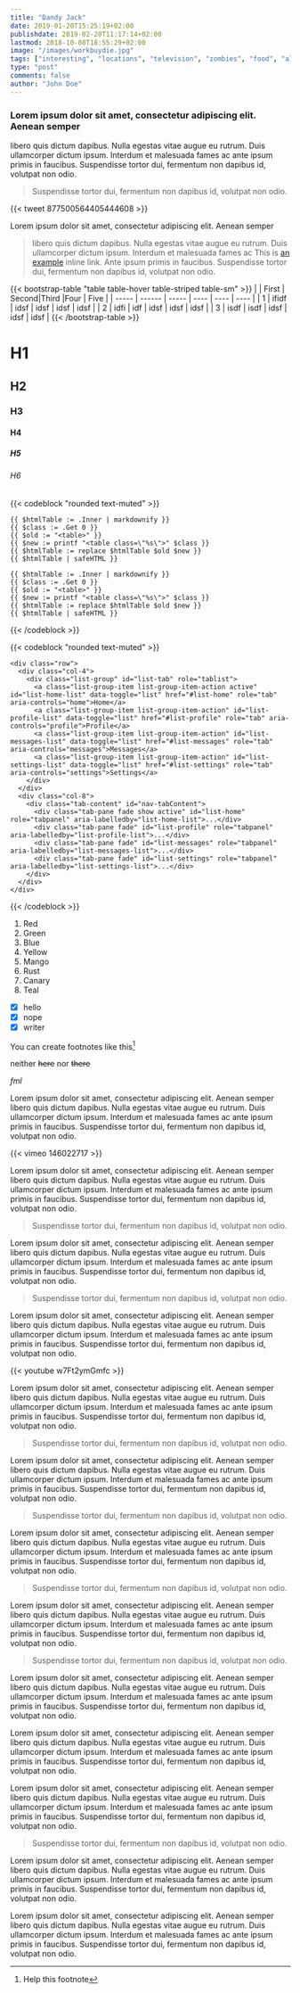 ```yaml
---
title: "Dandy Jack"
date: 2019-01-20T15:25:19+02:00
publishdate: 2019-02-20T11:17:14+02:00
lastmod: 2018-10-08T18:55:29+02:00
image: "/images/workbuydie.jpg"
tags: ["interesting", "locations", "television", "zombies", "food", "albuquerque"]
type: "post"
comments: false
author: "John Doe"
---
```


### Lorem ipsum dolor sit amet, consectetur adipiscing elit. Aenean semper 

libero quis dictum dapibus. 
Nulla egestas vitae augue eu rutrum. Duis ullamcorper dictum ipsum. Interdum et malesuada fames ac 
ante ipsum primis in faucibus. Suspendisse tortor dui, fermentum non dapibus id, volutpat non odio.

> Suspendisse tortor dui, fermentum non dapibus id, volutpat non odio.

{{< tweet 877500564405444608 >}}

Lorem ipsum dolor sit amet, consectetur adipiscing elit. Aenean semper 
> libero quis dictum dapibus. 
Nulla egestas vitae augue eu rutrum. Duis ullamcorper dictum ipsum. Interdum et malesuada fames ac This is [an example](/blog/hank/ "Title") inline link.
Ante ipsum primis in faucibus. Suspendisse tortor dui, fermentum non dapibus id, volutpat non odio.

{{< bootstrap-table "table table-hover table-striped table-sm" >}}
|       | First  | Second|Third |Four  | Five |
| ----- | ------ | ----- | ---- | ---- | ---- |
|   1   | ifidf  | idsf  | idsf | idsf | idsf |
|   2   | idfi   | idf   | idsf | idsf | idsf |
|   3   | isdf   | isdf  | idsf | idsf | idsf |
{{< /bootstrap-table >}}



#  H1

## H2

### H3

#### H4

##### H5

###### H6

<!-- This is a code block (must include the three tildas, top & bottom-->

{{< codeblock "rounded text-muted" >}}
```
{{ $htmlTable := .Inner | markdownify }}
{{ $class := .Get 0 }}
{{ $old := "<table>" }}
{{ $new := printf "<table class=\"%s\">" $class }}
{{ $htmlTable := replace $htmlTable $old $new }}
{{ $htmlTable | safeHTML }}

{{ $htmlTable := .Inner | markdownify }}
{{ $class := .Get 0 }}
{{ $old := "<table>" }}
{{ $new := printf "<table class=\"%s\">" $class }}
{{ $htmlTable := replace $htmlTable $old $new }}
{{ $htmlTable | safeHTML }}
```
{{< /codeblock >}}

<!-- This is a another code block (must include the three tildas, top & bottom-->

{{< codeblock "rounded text-muted" >}}
```
<div class="row">
  <div class="col-4">
    <div class="list-group" id="list-tab" role="tablist">
      <a class="list-group-item list-group-item-action active" id="list-home-list" data-toggle="list" href="#list-home" role="tab" aria-controls="home">Home</a>
      <a class="list-group-item list-group-item-action" id="list-profile-list" data-toggle="list" href="#list-profile" role="tab" aria-controls="profile">Profile</a>
      <a class="list-group-item list-group-item-action" id="list-messages-list" data-toggle="list" href="#list-messages" role="tab" aria-controls="messages">Messages</a>
      <a class="list-group-item list-group-item-action" id="list-settings-list" data-toggle="list" href="#list-settings" role="tab" aria-controls="settings">Settings</a>
    </div>
  </div>
  <div class="col-8">
    <div class="tab-content" id="nav-tabContent">
      <div class="tab-pane fade show active" id="list-home" role="tabpanel" aria-labelledby="list-home-list">...</div>
      <div class="tab-pane fade" id="list-profile" role="tabpanel" aria-labelledby="list-profile-list">...</div>
      <div class="tab-pane fade" id="list-messages" role="tabpanel" aria-labelledby="list-messages-list">...</div>
      <div class="tab-pane fade" id="list-settings" role="tabpanel" aria-labelledby="list-settings-list">...</div>
    </div>
  </div>
</div>
```
{{< /codeblock >}}


1. Red
2. Green
3. Blue
4. Yellow
5. Mango
6. Rust
7. Canary
8. Teal

- [x] hello
- [x] nope
- [x] writer

You can create footnotes like this[^1]

[^1]: Help this footnote


neither ~~here~~ nor ~~there~~

_fml_

Lorem ipsum dolor sit amet, consectetur adipiscing elit. Aenean semper libero quis dictum dapibus. 
Nulla egestas vitae augue eu rutrum. Duis ullamcorper dictum ipsum. Interdum et malesuada fames ac 
ante ipsum primis in faucibus. Suspendisse tortor dui, fermentum non dapibus id, volutpat non odio.

{{< vimeo 146022717 >}} 

Lorem ipsum dolor sit amet, consectetur adipiscing elit. Aenean semper libero quis dictum dapibus. 
Nulla egestas vitae augue eu rutrum. Duis ullamcorper dictum ipsum. Interdum et malesuada fames ac 
ante ipsum primis in faucibus. Suspendisse tortor dui, fermentum non dapibus id, volutpat non odio.

> Suspendisse tortor dui, fermentum non dapibus id, volutpat non odio.

Lorem ipsum dolor sit amet, consectetur adipiscing elit. Aenean semper libero quis dictum dapibus. 
Nulla egestas vitae augue eu rutrum. Duis ullamcorper dictum ipsum. Interdum et malesuada fames ac 
ante ipsum primis in faucibus. Suspendisse tortor dui, fermentum non dapibus id, volutpat non odio.

> Suspendisse tortor dui, fermentum non dapibus id, volutpat non odio.

Lorem ipsum dolor sit amet, consectetur adipiscing elit. Aenean semper libero quis dictum dapibus. 
Nulla egestas vitae augue eu rutrum. Duis ullamcorper dictum ipsum. Interdum et malesuada fames ac 
ante ipsum primis in faucibus. Suspendisse tortor dui, fermentum non dapibus id, volutpat non odio.

{{< youtube w7Ft2ymGmfc >}}

Lorem ipsum dolor sit amet, consectetur adipiscing elit. Aenean semper libero quis dictum dapibus. 
Nulla egestas vitae augue eu rutrum. Duis ullamcorper dictum ipsum. Interdum et malesuada fames ac 
ante ipsum primis in faucibus. Suspendisse tortor dui, fermentum non dapibus id, volutpat non odio.

> Suspendisse tortor dui, fermentum non dapibus id, volutpat non odio.

Lorem ipsum dolor sit amet, consectetur adipiscing elit. Aenean semper libero quis dictum dapibus. 
Nulla egestas vitae augue eu rutrum. Duis ullamcorper dictum ipsum. Interdum et malesuada fames ac 
ante ipsum primis in faucibus. Suspendisse tortor dui, fermentum non dapibus id, volutpat non odio.

> Suspendisse tortor dui, fermentum non dapibus id, volutpat non odio.

Lorem ipsum dolor sit amet, consectetur adipiscing elit. Aenean semper libero quis dictum dapibus. 
Nulla egestas vitae augue eu rutrum. Duis ullamcorper dictum ipsum. Interdum et malesuada fames ac 
ante ipsum primis in faucibus. Suspendisse tortor dui, fermentum non dapibus id, volutpat non odio.

> Suspendisse tortor dui, fermentum non dapibus id, volutpat non odio.

Lorem ipsum dolor sit amet, consectetur adipiscing elit. Aenean semper libero quis dictum dapibus. 
Nulla egestas vitae augue eu rutrum. Duis ullamcorper dictum ipsum. Interdum et malesuada fames ac 
ante ipsum primis in faucibus. Suspendisse tortor dui, fermentum non dapibus id, volutpat non odio.

> Suspendisse tortor dui, fermentum non dapibus id, volutpat non odio.

Lorem ipsum dolor sit amet, consectetur adipiscing elit. Aenean semper libero quis dictum dapibus. 
Nulla egestas vitae augue eu rutrum. Duis ullamcorper dictum ipsum. Interdum et malesuada fames ac 
ante ipsum primis in faucibus. Suspendisse tortor dui, fermentum non dapibus id, volutpat non odio.

Lorem ipsum dolor sit amet, consectetur adipiscing elit. Aenean semper libero quis dictum dapibus. 
Nulla egestas vitae augue eu rutrum. Duis ullamcorper dictum ipsum. Interdum et malesuada fames ac 
ante ipsum primis in faucibus. Suspendisse tortor dui, fermentum non dapibus id, volutpat non odio.

Lorem ipsum dolor sit amet, consectetur adipiscing elit. Aenean semper libero quis dictum dapibus. 
Nulla egestas vitae augue eu rutrum. Duis ullamcorper dictum ipsum. Interdum et malesuada fames ac 
ante ipsum primis in faucibus. Suspendisse tortor dui, fermentum non dapibus id, volutpat non odio.

> Suspendisse tortor dui, fermentum non dapibus id, volutpat non odio.

Lorem ipsum dolor sit amet, consectetur adipiscing elit. Aenean semper libero quis dictum dapibus. 
Nulla egestas vitae augue eu rutrum. Duis ullamcorper dictum ipsum. Interdum et malesuada fames ac 
ante ipsum primis in faucibus. Suspendisse tortor dui, fermentum non dapibus id, volutpat non odio.

Lorem ipsum dolor sit amet, consectetur adipiscing elit. Aenean semper libero quis dictum dapibus. 
Nulla egestas vitae augue eu rutrum. Duis ullamcorper dictum ipsum. Interdum et malesuada fames ac 
ante ipsum primis in faucibus. Suspendisse tortor dui, fermentum non dapibus id, volutpat non odio.
